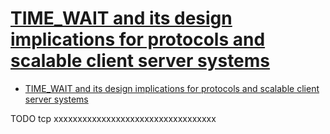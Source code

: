 # [TIME_WAIT and its design implications for protocols and scalable client server systems](http://www.serverframework.com/asynchronousevents/2011/01/time-wait-and-its-design-implications-for-protocols-and-scalable-servers.html)

- [TIME_WAIT and its design implications for protocols and scalable client server systems](#time_wait-and-its-design-implications-for-protocols-and-scalable-client-server-systems)




















TODO tcp xxxxxxxxxxxxxxxxxxxxxxxxxxxxxxxxxx
